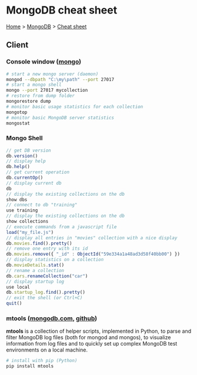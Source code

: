 # MongoDB cheat sheet

[Home](../readme.md) > [MongoDB](./mongodb.md) > [Cheat sheet](./cheatsheet.md)

## Client

### Console window ([mongo](https://docs.mongodb.com/manual/reference/program/mongo))

```bash
# start a new mongo server (daemon)
mongod --dbpath "C:\my\path" --port 27017
# start a mongo shell
mongo --port 27017 mycollection
# restore from dump folder
mongorestore dump
# monitor basic usage statistics for each collection
mongotop
# monitor basic MongoDB server statistics
mongostat
```

### Mongo Shell

```javascript
// get DB version
db.version()
// display help
db.help()
// get current operation
db.currentOp()
// display current db
db
// display the existing collections on the db
show dbs
// connect to db "training"
use training
// display the existing collections on the db
show collections
// execute commands from a javascript file
load("my_file.js")
// display all entries in "movies" collection with a nice display
db.movies.find().pretty()
// remove one entry with its id
db.movies.remove({ "_id" : ObjectId("59e334a1a48ad3d58f40bb00") })
// display statistics on a collection
db.movieDetails.stat()
// rename a collection
db.cars.renameCollection("car")
// display startup log
use local
db.startup_log.find().pretty()
// exit the shell (or Ctrl+C)
quit()
```

### mtools ([mongodb.com](https://www.mongodb.com/blog/post/introducing-mtools), [github](https://github.com/rueckstiess/mtools/blob/master/INSTALL.md))

**mtools** is a collection of helper scripts, implemented in Python, to parse and filter MongoDB log files (both for mongod and mongos), to visualize information from log files and to quickly set up complex MongoDB test environments on a local machine.

```bash
# install with pip (Python)
pip install mtools
```
